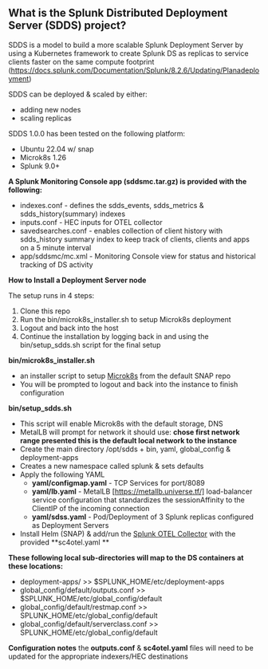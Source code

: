 ## What is the Splunk Distributed Deployment Server (SDDS) project?

SDDS is a model to build a more scalable Splunk Deployment Server by using a Kubernetes framework to create Splunk DS as replicas to service clients faster on the same compute footprint (https://docs.splunk.com/Documentation/Splunk/8.2.6/Updating/Planadeployment)

SDDS can be deployed & scaled by either:
 - adding new nodes 
 - scaling replicas

SDDS 1.0.0 has been tested on the following platform:
 - Ubuntu 22.04 w/ snap
 - Microk8s 1.26 
 - Splunk 9.0+

**A Splunk Monitoring Console app (sddsmc.tar.gz) is provided with the following:**
 - indexes.conf - defines the sdds_events, sdds_metrics & sdds_history(summary) indexes
 - inputs.conf - HEC inputs for OTEL collector
 - savedsearches.conf - enables collection of client history with sdds_history summary index to keep track of clients, clients and apps on a 5 minute interval
 - app/sddsmc/mc.xml - Monitoring Console view for status and historical tracking of DS activity

**How to Install a Deployment Server node**

The  setup runs in 4 steps:
 1. Clone this repo
 2. Run the bin/microk8s_installer.sh to setup Microk8s deployment
 3. Logout and back into the host
 4. Continue the installation by logging back in and using the bin/setup_sdds.sh script for the final setup

**bin/microk8s_installer.sh**
 - an installer script to setup [Microk8s](https://microk8s.io/) from the default SNAP repo
 - You will be prompted to logout and back into the instance to finish configuration

**bin/setup_sdds.sh**
 - This script will enable Microk8s with the default storage, DNS
 - MetalLB will prompt for network it should use:  **chose first network range presented this is the default local network to the instance** 
 - Create the main directory /opt/sdds +  bin, yaml, global_config & deployment-apps
 - Creates a new namespace called splunk & sets defaults
 - Apply the following YAML
   - **yaml/configmap.yaml** - TCP Services for port/8089
   - **yaml/lb.yaml** - MetalLB [https://metallb.universe.tf/] load-balancer service configuration that standardizes the sessionAffinity to the ClientIP of the incoming connection
   - **yaml/sdss.yaml** - Pod/Deployment of 3 Splunk replicas configured as Deployment Servers
 - Install Helm (SNAP) & add/run the [Splunk OTEL Collector](https://github.com/signalfx/splunk-otel-collector) with the provided **sc4otel.yaml **
 
**These following local sub-directories will map to the DS containers at these locations:**
   - deployment-apps/ >> $SPLUNK_HOME/etc/deployment-apps
   - global_config/default/outputs.conf >> $SPLUNK_HOME/etc/global_config/default
   - global_config/default/restmap.conf >> SPLUNK_HOME/etc/global_config/default
   - global_config/default/serverclass.conf >> SPLUNK_HOME/etc/global_config/default

**Configuration notes**
the **outputs.conf** & **sc4otel.yaml** files will need to be updated for the appropriate indexers/HEC destinations
